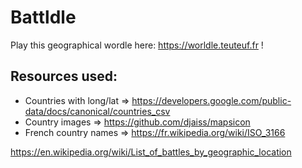 # Batt**l**dle

Play this geographical wordle here: https://worldle.teuteuf.fr !

## Resources used:

- Countries with long/lat => https://developers.google.com/public-data/docs/canonical/countries_csv
- Country images => https://github.com/djaiss/mapsicon
- French country names => https://fr.wikipedia.org/wiki/ISO_3166

https://en.wikipedia.org/wiki/List_of_battles_by_geographic_location

